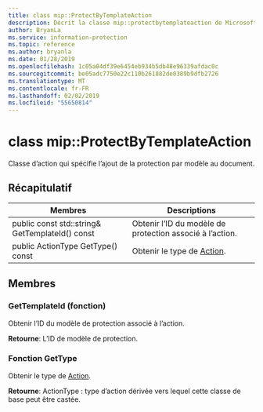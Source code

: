 ```yaml
---
title: class mip::ProtectByTemplateAction
description: Décrit la classe mip::protectbytemplateaction de Microsoft Information Protection (MIP) SDK.
author: BryanLa
ms.service: information-protection
ms.topic: reference
ms.author: bryanla
ms.date: 01/28/2019
ms.openlocfilehash: 1c05a04df39e6454eb934b5db48e96339afdac0c
ms.sourcegitcommit: be05adc7750e22c110b261882de0389b9dfb2726
ms.translationtype: MT
ms.contentlocale: fr-FR
ms.lasthandoff: 02/02/2019
ms.locfileid: "55650814"
---
```

# <a name="class-mipprotectbytemplateaction"></a>class mip::ProtectByTemplateAction 
Classe d’action qui spécifie l’ajout de la protection par modèle au document.
  
## <a name="summary"></a>Récapitulatif
 Membres                        | Descriptions                                
--------------------------------|---------------------------------------------
public const std::string& GetTemplateId() const  |  Obtenir l’ID du modèle de protection associé à l’action.
public ActionType GetType() const  |  Obtenir le type de [Action](class_mip_action.md).
  
## <a name="members"></a>Membres
  
### <a name="gettemplateid-function"></a>GetTemplateId (fonction)
Obtenir l’ID du modèle de protection associé à l’action.

  
**Retourne**: L’ID de modèle de protection.
  
### <a name="gettype-function"></a>Fonction GetType
Obtenir le type de [Action](class_mip_action.md).

  
**Retourne**: ActionType : type d’action dérivée vers lequel cette classe de base peut être castée.